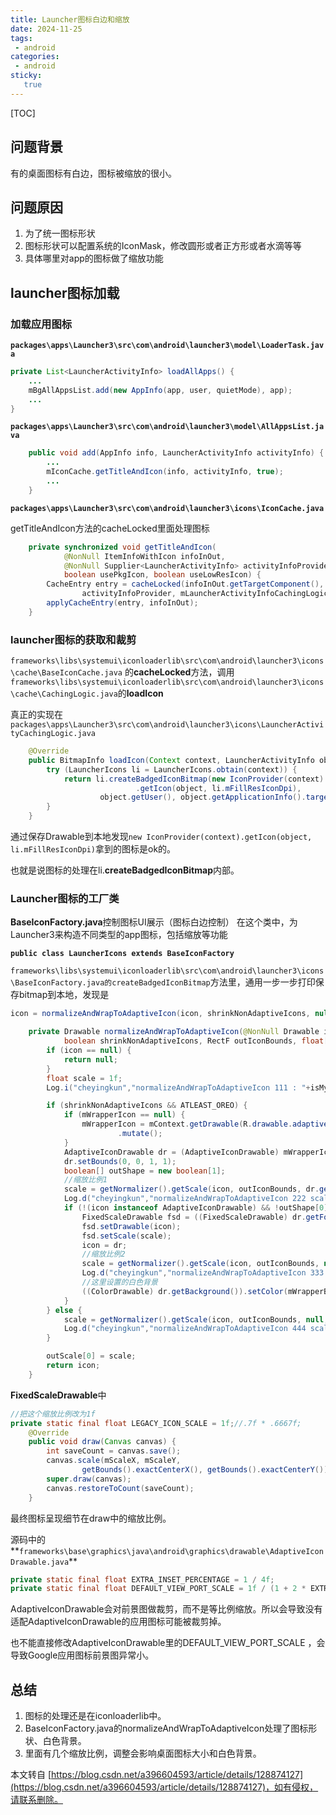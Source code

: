 ```yaml
---
title: Launcher图标白边和缩放
date: 2024-11-25
tags:
 - android
categories: 
 - android
sticky: 
   true
---
```


[TOC]

## 问题背景

有的桌面图标有白边，图标被缩放的很小。

## 问题原因

1. 为了统一图标形状  
2. 图标形状可以配置系统的IconMask，修改圆形或者正方形或者水滴等等
3. 具体哪里对app的图标做了缩放功能

## launcher图标加载

### 加载应用图标

**`packages\apps\Launcher3\src\com\android\launcher3\model\LoaderTask.java`**

```java
private List<LauncherActivityInfo> loadAllApps() {
	...
	mBgAllAppsList.add(new AppInfo(app, user, quietMode), app);
	...
}
```

**`packages\apps\Launcher3\src\com\android\launcher3\model\AllAppsList.java`**

```java
    public void add(AppInfo info, LauncherActivityInfo activityInfo) {
        ...
        mIconCache.getTitleAndIcon(info, activityInfo, true);
        ...
    }
```

**`packages\apps\Launcher3\src\com\android\launcher3\icons\IconCache.java`**

getTitleAndIcon方法的cacheLocked里面处理图标

```java
    private synchronized void getTitleAndIcon(
            @NonNull ItemInfoWithIcon infoInOut,
            @NonNull Supplier<LauncherActivityInfo> activityInfoProvider,
            boolean usePkgIcon, boolean useLowResIcon) {
        CacheEntry entry = cacheLocked(infoInOut.getTargetComponent(), infoInOut.user,
                activityInfoProvider, mLauncherActivityInfoCachingLogic, usePkgIcon, useLowResIcon);
        applyCacheEntry(entry, infoInOut);
    }
```

### launcher图标的获取和裁剪

`frameworks\libs\systemui\iconloaderlib\src\com\android\launcher3\icons\cache\BaseIconCache.java` 的**cacheLocked**方法，调用`frameworks\libs\systemui\iconloaderlib\src\com\android\launcher3\icons\cache\CachingLogic.java`的**loadIcon**  

真正的实现在`packages\apps\Launcher3\src\com\android\launcher3\icons\LauncherActivityCachingLogic.java`

```java
    @Override
    public BitmapInfo loadIcon(Context context, LauncherActivityInfo object) {
        try (LauncherIcons li = LauncherIcons.obtain(context)) {
            return li.createBadgedIconBitmap(new IconProvider(context)
                            .getIcon(object, li.mFillResIconDpi),
                    object.getUser(), object.getApplicationInfo().targetSdkVersion);
        }
    }
```

通过保存Drawable到本地发现`new IconProvider(context).getIcon(object, li.mFillResIconDpi)`拿到的图标是ok的。  

也就是说图标的处理在li.**createBadgedIconBitmap**内部。

### Launcher图标的工厂类

**BaseIconFactory.java**控制图标UI展示（图标白边控制） 在这个类中，为Launcher3来构造不同类型的app图标，包括缩放等功能

**`public class LauncherIcons extends BaseIconFactory`**

`frameworks\libs\systemui\iconloaderlib\src\com\android\launcher3\icons\BaseIconFactory.java的createBadgedIconBitmap`方法里，通用一步一步打印保存bitmap到本地，发现是

```java
icon = normalizeAndWrapToAdaptiveIcon(icon, shrinkNonAdaptiveIcons, null, scale);//这个方法改变了图标的形状，把各种各样的图标改成了符合系统图标形状的样子并且用来判断缩放比例
```
```java
    private Drawable normalizeAndWrapToAdaptiveIcon(@NonNull Drawable icon,
            boolean shrinkNonAdaptiveIcons, RectF outIconBounds, float[] outScale) {
        if (icon == null) {
            return null;
        }
        float scale = 1f;
        Log.i("cheyingkun","normalizeAndWrapToAdaptiveIcon 111 : "+isMyIcon);

        if (shrinkNonAdaptiveIcons && ATLEAST_OREO) {
            if (mWrapperIcon == null) {
                mWrapperIcon = mContext.getDrawable(R.drawable.adaptive_icon_drawable_wrapper)
                        .mutate();
            }
            AdaptiveIconDrawable dr = (AdaptiveIconDrawable) mWrapperIcon;
            dr.setBounds(0, 0, 1, 1);
            boolean[] outShape = new boolean[1];
            //缩放比例1
            scale = getNormalizer().getScale(icon, outIconBounds, dr.getIconMask(), outShape);
            Log.d("cheyingkun","normalizeAndWrapToAdaptiveIcon 222 scale: "+scale);
            if (!(icon instanceof AdaptiveIconDrawable) && !outShape[0]) {
                FixedScaleDrawable fsd = ((FixedScaleDrawable) dr.getForeground());
                fsd.setDrawable(icon);
                fsd.setScale(scale);
                icon = dr;
                //缩放比例2
                scale = getNormalizer().getScale(icon, outIconBounds, null, null);
                Log.d("cheyingkun","normalizeAndWrapToAdaptiveIcon 333 scale: "+scale);
                //这里设置的白色背景
                ((ColorDrawable) dr.getBackground()).setColor(mWrapperBackgroundColor);
            }
        } else {
            scale = getNormalizer().getScale(icon, outIconBounds, null, null);
            Log.d("cheyingkun","normalizeAndWrapToAdaptiveIcon 444 scale: "+scale);
        }

        outScale[0] = scale;
        return icon;
    }
```

**FixedScaleDrawable**中

```java
//把这个缩放比例改为1f
private static final float LEGACY_ICON_SCALE = 1f;//.7f * .6667f;
    @Override
    public void draw(Canvas canvas) {
        int saveCount = canvas.save();
        canvas.scale(mScaleX, mScaleY,
                getBounds().exactCenterX(), getBounds().exactCenterY());
        super.draw(canvas);
        canvas.restoreToCount(saveCount);
    }
```

最终图标呈现细节在draw中的缩放比例。

源码中的**`frameworks\base\graphics\java\android\graphics\drawable\AdaptiveIconDrawable.java`**

```java
private static final float EXTRA_INSET_PERCENTAGE = 1 / 4f;
private static final float DEFAULT_VIEW_PORT_SCALE = 1f / (1 + 2 * EXTRA_INSET_PERCENTAGE);
```

AdaptiveIconDrawable会对前景图做裁剪，而不是等比例缩放。所以会导致没有适配AdaptiveIconDrawable的应用图标可能被裁剪掉。

也不能直接修改AdaptiveIconDrawable里的DEFAULT\_VIEW\_PORT\_SCALE ，会导致Google应用图标前景图异常小。

## 总结

1. 图标的处理还是在iconloaderlib中。  
2. BaseIconFactory.java的normalizeAndWrapToAdaptiveIcon处理了图标形状、白色背景。  
3. 里面有几个缩放比例，调整会影响桌面图标大小和白色背景。

  

本文转自 [https://blog.csdn.net/a396604593/article/details/128874127](https://blog.csdn.net/a396604593/article/details/128874127)，如有侵权，请联系删除。